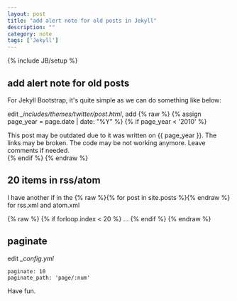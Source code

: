 ```yaml
---
layout: post
title: "add alert note for old posts in Jekyll"
description: ""
category: note
tags: ['Jekyll']
---
```

{% include JB/setup %}

## add alert note for old posts

For Jekyll Bootstrap, it's quite simple as we can do something like below:

edit *\_includes/themes/twitter/post.html*, add
{% raw %}
    {% assign page_year = page.date | date: "%Y" %}
    {% if page_year < '2010' %}
    <div class='alert alert-info'>This post may be outdated due to it was written on {{ page_year }}. The links may be broken. The code may be not working anymore. Leave comments if needed.</div>
    {% endif %}
{% endraw %}

## 20 items in rss/atom
I have another if in the {% raw %}{% for post in site.posts %}{% endraw %} for rss.xml and atom.xml

{% raw %}
    {% if forloop.index < 20 %}
    ...
    {% endif %}
{% endraw %}

## paginate

edit *\_config.yml*

    paginate: 10
    paginate_path: 'page/:num'

Have fun.